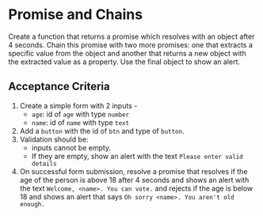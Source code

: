 # Promise and Chains

Create a function that returns a promise which resolves with an object after 4 seconds. Chain this promise with two more promises: one that extracts a specific value from the object and another that returns a new object with the extracted value as a property. Use the final object to show an alert.

## Acceptance Criteria

1. Create a simple form with 2 inputs -
   - `age`: id of `age` with type `number`
   - `name`: id of `name` with type `text`
2. Add a `button` with the id of `btn` and type of `button`.
3. Validation should be:
   - inputs cannot be empty.
   - If they are empty, show an alert with the text `Please enter valid details`
4. On successful form submission, resolve a promise that resolves if the age of the person is above 18 after 4 seconds and shows an alert with the text `Welcome, <name>. You can vote.` and rejects if the age is below 18 and shows an alert that says `Oh sorry <name>. You aren't old enough.`
